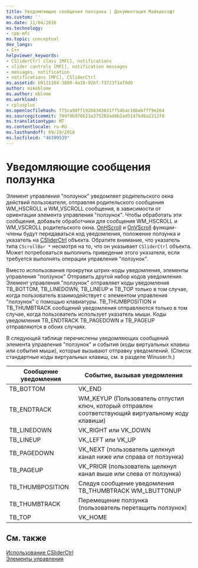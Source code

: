 ```yaml
---
title: Уведомляющие сообщения ползунка | Документация Майкрософт
ms.custom: ''
ms.date: 11/04/2016
ms.technology:
- cpp-mfc
ms.topic: conceptual
dev_langs:
- C++
helpviewer_keywords:
- CSliderCtrl class [MFC], notifications
- slider controls [MFC], notification messages
- messages, notification
- notifications [MFC], CSliderCtrl
ms.assetid: b9121104-3889-4a10-92bf-f3723f1af9d0
author: mikeblome
ms.author: mblome
ms.workload:
- cplusplus
ms.openlocfilehash: 775ca98ff19266343631ff54bac16bebfff9e264
ms.sourcegitcommit: 799f9b976623a375203ad8b2ad5147bd6a2212f0
ms.translationtype: MT
ms.contentlocale: ru-RU
ms.lasthandoff: 09/19/2018
ms.locfileid: "46399539"
---
```

# <a name="slider-notification-messages"></a>Уведомляющие сообщения ползунка

Элемент управления "ползунок" уведомляет родительского окна действий пользователя, отправляя родительского сообщения WM_HSCROLL и WM_VSCROLL сообщения, в зависимости от ориентации элемента управления "ползунок". Чтобы обработать эти сообщения, добавьте обработчики для сообщения WM_HSCROLL и WM_VSCROLL родительского окна. [OnHScroll](../mfc/reference/cwnd-class.md#onhscroll) и [OnVScroll](../mfc/reference/cwnd-class.md#onvscroll) функции-члены будут передаваться код уведомления, положение ползунка и указатель на [CSliderCtrl](../mfc/reference/csliderctrl-class.md) объекта. Обратите внимание, что указатель типа `CScrollBar *` несмотря на то, что он указывает `CSliderCtrl` объекта. Может потребоваться выполнить приведение этого указателя, если требуется выполнять операции управления "ползунок".

Вместо использования прокрутки штрих-коды уведомления, элементы управления "ползунок" Отправить другой набор кодов уведомления. Элемент управления "ползунок" отправляет коды уведомления TB_BOTTOM, TB_LINEDOWN, TB_LINEUP и TB_TOP только в том случае, когда пользователь взаимодействует с элементом управления "ползунок" с помощью клавиатуры. TB_THUMBPOSITION и TB_THUMBTRACK сообщений уведомления отправляются только в том случае, когда пользователь использует указатель мыши. Коды уведомления TB_ENDTRACK TB_PAGEDOWN и TB_PAGEUP отправляются в обоих случаях.

В следующей таблице перечислены уведомляющих сообщений элемента управления "ползунок" и события (коды виртуальных клавиш или события мыши), которые вызывают отправку уведомлений. (Список стандартные коды виртуальных клавиш, см. в разделе Winuser.h.)

|Сообщение уведомления|Событие, вызывая уведомления|
|--------------------------|-------------------------------------------|
|TB_BOTTOM|VK_END|
|TB_ENDTRACK|WM_KEYUP (Пользователь отпустил ключ, который отправлен соответствующий виртуальному коду клавиши)|
|TB_LINEDOWN|VK_RIGHT или VK_DOWN|
|TB_LINEUP|VK_LEFT или VK_UP|
|TB_PAGEDOWN|VK_NEXT (пользователь щелкнул канал ниже или справа от ползунка)|
|TB_PAGEUP|VK_PRIOR (пользователь щелкнул канал выше или слева от ползунка)|
|TB_THUMBPOSITION|Следуя сообщение уведомления TB_THUMBTRACK WM_LBUTTONUP|
|TB_THUMBTRACK|Перемещение ползунка (пользователь перетащить ползунок)|
|TB_TOP|VK_HOME|

## <a name="see-also"></a>См. также

[Использование CSliderCtrl](../mfc/using-csliderctrl.md)<br/>
[Элементы управления](../mfc/controls-mfc.md)

